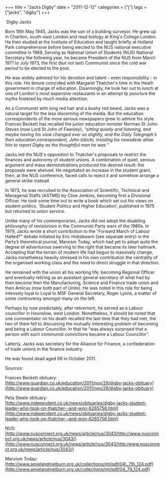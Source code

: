 +++
title = "Jacks Digby"
date = "2011-12-12"
categories = ["j"]
tags = ["jacks", "digby"]
+++

 Digby Jacks 

Born 16th May 1945, Jacks was the son of a building surveyor. He grew up in Charlton, south-east London and read biology at King's College London. He then studied at the Institute of Education and taught briefly at Holland Park comprehensive before being elected to the NUS national executive committee in 1969, Serving as National Union of Students (NUS) National Secretary the following year, he became President of the NUS from March 1971 to July 1973, the first (but not last) Communist since the cold war period to be elected to the post.

He was widely admired for his devotion and talent – even responsibility - in this role. His tenure coincided with Margaret Thatcher's time in the Heath government in charge of education. Disarmingly, he took her out to lunch at one of London's most expensive restaurants in an attempt tp puncture the myths fostered by much media attention.

As a Communist with long red hair and a bushy red beard, Jacks was a natural target for the less discerning of the media. But the education correspondents of the more serious newspapers grew to admire his style. Frances Beckett has recalled the junior education minister Norman St John-Stevas (now Lord St John of Fawsley), _“sitting quietly and listening, and maybe having his view changed ever so slightly, and the Daily Telegraph's then education correspondent, John Izbicki, insisting his newsdesk allow him to report Digby as the thoughtful man he was.”_

Jacks led the NUS's opposition to Thatcher's proposals to restrict the finances and autonomy of student unions. A combination of quiet, serious argument and mass demonstrations produced the desired result: the proposals were shelved. He negotiated an increase in the student grant, then, at the NUS conference, faced calls to reject it and somehow arrange a general strike instead.

In 1973, he was recruited to the Association of Scientific, Technical and Managerial Staffs (ASTMS) by Clive Jenkins, becoming first a Divisional Officer. He took some time out to write a book which set out his views on student politics. ‘Student Politics and Higher Education’, published in 1975 but returned to union service.

Unlike many of his contemporaries, Jacks did not adopt the disabling philosophy of revisionism in the Communist Party wars of the 1980s. In 1979, Jacks wrote a short contribution to the “Forward March of Labour Halted?” debate initiated by Eric Hobsbawm (see separate entry) in the Party’s theoretical journal, Marxism Today, which had yet to adopt quite the degree of adventurous swerving to the right that became its later hallmark. Accepting that the terrain of modern life had begun to massively change, Jacks nonetheless heavily stressed in his own contribution the centrality of the organised working class and the need to direct struggle in that direction.

He remained with the union all his working life, becoming Regional Officer and eventually retiring as an assistant general secretary of what had by then become then the Manufacturing, Science and Finance trade union and then Amicus (now both part of Unite). He was noted in this role for being intensely loyal to Loyal to MSF General Secretary, Roger Lyons, a matter of some controversy amongst many on the left.

Perhaps by now predictably, after retirement, he served as a Labour councillor in Hounslow, west London. Nonetheless, it should be noted that one commentator on his death recalled the last time that they had met, the two of them fell to discussing the mutually interesting problem of becoming and being a Labour Councillor. In that he “was always surprised that a person with such communist convictions became a Labour Councillor”.

Latterly, Jacks was secretary for the Alliance for Finance, a confederation of trade unions in the finance industry.

He was found dead aged 66 in October 2011.

_Sources:_

Frances Beckett obituary: [http://www.guardian.co.uk/education/2011/nov/29/digby-jacks-obituary](http://www.guardian.co.uk/education/2011/nov/29/digby-jacks-obituary)

Peta Steele obituary: [http://www.independent.co.uk/news/obituaries/digby-jacks-student-leader-who-took-on-thatcher--and-won-6265758.html](http://www.independent.co.uk/news/obituaries/digby-jacks-student-leader-who-took-on-thatcher--and-won-6265758.html)

NUS: [http://www.nusconnect.org.uk/news/article/nus/3043/http://www.nusconnect.org.uk/news/article/nus/3043/](http://www.nusconnect.org.uk/news/article/nus/3043/http:/www.nusconnect.org.uk/news/article/nus/3043/)

Marxism Today: [http://www.amielandmelburn.org.uk/collections/mt/pdf/04\_79\_124.pdf](http://www.amielandmelburn.org.uk/collections/mt/pdf/04_79_124.pdf)
